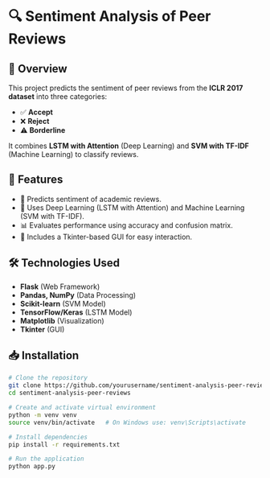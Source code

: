 # 🔍 Sentiment Analysis of Peer Reviews

## 📝 Overview
This project predicts the sentiment of peer reviews from the **ICLR 2017 dataset** into three categories:
- ✅ **Accept**
- ❌ **Reject**
- ⚠️ **Borderline**

It combines **LSTM with Attention** (Deep Learning) and **SVM with TF-IDF** (Machine Learning) to classify reviews.

## 🚀 Features
- 📖 Predicts sentiment of academic reviews.
- 🤖 Uses Deep Learning (LSTM with Attention) and Machine Learning (SVM with TF-IDF).
- 📊 Evaluates performance using accuracy and confusion matrix.
- 🎨 Includes a Tkinter-based GUI for easy interaction.

## 🛠 Technologies Used
- **Flask** (Web Framework)
- **Pandas, NumPy** (Data Processing)
- **Scikit-learn** (SVM Model)
- **TensorFlow/Keras** (LSTM Model)
- **Matplotlib** (Visualization)
- **Tkinter** (GUI)

## 📥 Installation
```bash
# Clone the repository
git clone https://github.com/yourusername/sentiment-analysis-peer-reviews.git
cd sentiment-analysis-peer-reviews

# Create and activate virtual environment
python -m venv venv
source venv/bin/activate   # On Windows use: venv\Scripts\activate

# Install dependencies
pip install -r requirements.txt

# Run the application
python app.py
```


